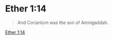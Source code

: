 # Ether 1:14

> And Coriantum was the son of Amnigaddah.

[Ether 1:14](https://www.churchofjesuschrist.org/study/scriptures/bofm/ether/1?lang=eng&id=p14#p14)


